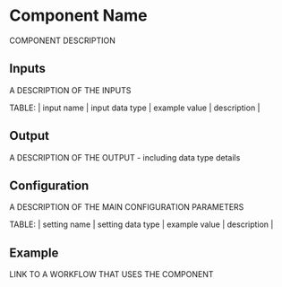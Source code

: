 # Component Name
COMPONENT DESCRIPTION

## Inputs
A DESCRIPTION OF THE INPUTS

TABLE: | input name | input data type | example value | description | </TABLE>

## Output
A DESCRIPTION OF THE OUTPUT - including data type details

## Configuration
A DESCRIPTION OF THE MAIN CONFIGURATION PARAMETERS

TABLE: | setting name | setting data type | example value | description | </TABLE>

## Example

LINK TO A WORKFLOW THAT USES THE COMPONENT
